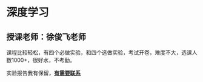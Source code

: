 # 深度学习
## 授课老师：徐俊飞老师

课程比较轻松，有四个必做实验，和四个选做实验，考试开卷，难度不大，选课人数1000+，很好水，不考勤。

实验报告我有保留，[**有需要联系**](https://github.com/XMF-7/UCAS-Courses-2025/blob/main/README.md)
